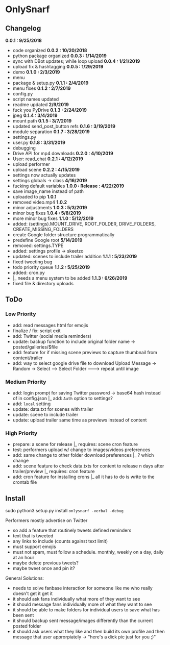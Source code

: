 # OnlySnarf  

## Changelog  
**0.0.1 : 9/25/2018**
  - code organized
**0.0.2 : 10/20/2018**
  - python package organized
**0.0.3 : 1/14/2019**
  - sync with DBot updates; while loop upload
**0.0.4 : 1/21/2019**
  - upload fix & hashtagging
**0.0.5 : 1/29/2019**
  - demo
**0.1.0 : 2/3/2019**
  - menu
  - package & setup.py
**0.1.1 : 2/4/2019**
  - menu fixes
**0.1.2 : 2/7/2019**
  - config.py
  - script names updated
  - readme updated
  **2/9/2019**
  - fuck you PyDrive
**0.1.3 : 2/24/2019**
  - jpeg
**0.1.4 : 3/4/2019**
  - mount path
**0.1.5 : 3/7/2019**
  - updated send_post_button refs
**0.1.6 : 3/19/2019**
  - module separation
**0.1.7 : 3/28/2019**
  - settings.py
  - user.py
**0.1.8 : 3/31/2019**
  - debugging
  - Drive API for mp4 downloads
**0.2.0 : 4/10/2019**
  - User: read_chat
**0.2.1 : 4/12/2019**
  - upload performer
  - upload scene
**0.2.2 : 4/15/2019**
  - settings now actually updates
  - settings globals -> class
  **4/16/2019**
  - fucking default variables
**1.0.0 : Release : 4/22/2019**
  - save image_name instead of path
  - uploaded to pip
  **1.0.1**
  - removed video.mp4
  **1.0.2**
  - minor adjustments
  **1.0.3 : 5/3/2019**
  - minor bug fixes
  **1.0.4 : 5/8/2019**
  - more minor bug fixes
**1.1.0 : 5/12/2019**
  - added: (settings).MOUNT_DRIVE, ROOT_FOLDER, DRIVE_FOLDERS, CREATE_MISSING_FOLDERS
  - create Google folder structure programmatically
  - predefine Google root
  **5/14/2019**
  - removed: settings.TYPE
  - added: settings profile -> skeetzo
  - updated: scenes to include trailer addition
  **1.1.1 : 5/23/2019**
  - fixed tweeting bug
  - todo priority queue
  **1.1.2 : 5/25/2019**
  - added: cron.py
  - |_ needs a menu system to be added
  **1.1.3 : 6/26/2019**
  - fixed file & directory uploads

## ToDo
### Low Priority
  - add: read messages html for emojis
  - finalize / fix: script exit
  - add: Twitter (social media reminders)
  - update: backup function to include original folder name -> posted/galleries/$file
  - add: feature for if missing scene previews to capture thumbnail from content/trailer
  - add: way to select google drive file to download
    Upload
    Message
    -> Random
    -> Select
    --> Select Folder
    ---> repeat until image


### Medium Priority
  - add: login prompt for saving Twitter password -> base64 hash instead of in config.json
  |_ add: `Auth` option to settings?
  - add: `local` setting
  - update: data.txt for scenes with trailer
  - update: scene to include trailer
  - update: upload trailer same time as previews instead of content	

### High Priority
  - prepare: a scene for release
  |_ requires: scene cron feature
  - test: performers upload w/ change to images/videos preferences
  - add: same change to other folder download preferences
  |_ ? which change
  - add: scene feature to check data.txts for content to release n days after trailer/preview
  |_ requires: cron feature
  - add: cron feature for installing crons
  |_ all it has to do is write to the crontab file


## Install
sudo python3 setup.py install
`onlysnarf -verbal -debug`






Performers mostly advertise on Twitter
- so add a feature that routinely tweets defined reminders
- text that is tweeted
- any links to include (counts against text limit)
- must support emojis
- must not spam, must follow a schedule. monthly, weekly on a day, daily at an hour
- maybe delete previous tweets?
- maybe tweet once and pin it?


General Solutions:
- needs to solve fanbase interaction for someone like me who really doesn't get it get it
- it should ask fans individually what more of they want to see
- it should message fans individually more of what they want to see
- it should be able to make folders for individual users to save what has been sent
- it should backup sent message/images differently than the current posted folder
- it should ask users what they like and then build its own profile and then message that user approrpiately -> "here's a dick pic just for you ;)"


